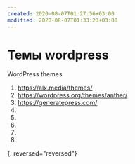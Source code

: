 ```yaml
---
created: 2020-08-07T01:27:56+03:00
modified: 2020-08-07T01:33:23+03:00
---
```


# Темы wordpress

WordPress themes

1. <https://alx.media/themes/>
1. <https://wordpress.org/themes/anther/>
1. <https://generatepress.com/>
1. 
1. 
1. 
1. 
1. 
{: reversed="reversed"}
